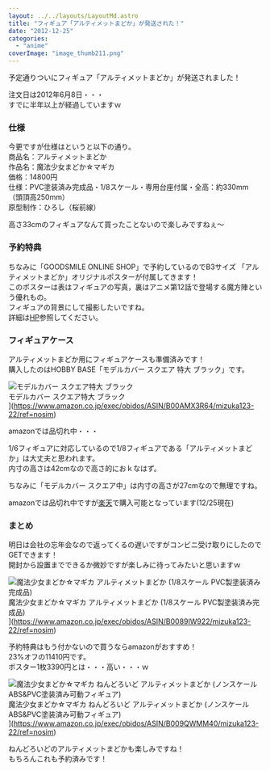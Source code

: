 ```yaml
---
layout: ../../layouts/LayoutMd.astro
title: "フィギュア「アルティメットまどか」が発送された！"
date: "2012-12-25"
categories: 
  - "anime"
coverImage: "image_thumb211.png"
---
```


予定通りついにフィギュア「アルティメットまどか」が発送されました！

注文日は2012年6月8日・・・  
すでに半年以上が経過していますｗ

### 仕様

今更ですが仕様はというと以下の通り。  
商品名：アルティメットまどか  
作品名：魔法少女まどか☆マギカ  
価格：14800円  
仕様：PVC塗装済み完成品・1/8スケール・専用台座付属・全高：約330mm（頭頂高250mm）  
原型制作：ひろし（桜前線）

高さ33cmのフィギュアなんて買ったことないので楽しみですねぇ～

### 予約特典

ちなみに「GOODSMILE ONLINE SHOP」で予約しているのでB3サイズ 「アルティメットまどか」オリジナルポスターが付属してきます！  
このポスターは表はフィギュアの写真，裏はアニメ第12話で登場する魔方陣という優れもの。  
フィギュアの背景にして撮影したいですね。  
詳細は[HP](http://www.goodsmile.info/post/ja/3421/%E3%82%A2%E3%83%AB%E3%83%86%E3%82%A3%E3%83%A1%E3%83%83%E3%83%88%E3%81%BE%E3%81%A9%E3%81%8B+%E4%BA%88%E7%B4%84%E3%82%AD%E3%83%A3%E3%83%B3%E3%83%9A%E3%83%BC%E3%83%B3.html)参照してください。

### フィギュアケース

アルティメットまどか用にフィギュアケースも準備済みです！  
購入したのはHOBBY BASE「モデルカバー スクエア 特大 ブラック」です。

![モデルカバー スクエア特大 ブラック](/archive/images/no-image-no-ciu._AA160_.gif)  
モデルカバー スクエア特大 ブラック  
](https://www.amazon.co.jp/exec/obidos/ASIN/B00AMX3R64/mizuka123-22/ref=nosim)

amazonでは品切れ中・・・

1/6フィギュアに対応しているので1/8フィギュアである「アルティメットまどか」は大丈夫と思われます。  
内寸の高さは42cmなので高さ的におｋなはず。

ちなみに「モデルカバー スクエア中」は内寸の高さが27cmなので無理ですね。

amazonでは品切れ中ですが[楽天](http://hb.afl.rakuten.co.jp/hgc/108937b3.5e75690d.108937b4.2c23cedd/?pc=http%3a%2f%2fitem.rakuten.co.jp%2fyellowsubmarine%2f4534966091339%2f%3fscid%3daf_link_txt&m=http%3a%2f%2fm.rakuten.co.jp%2fyellowsubmarine%2fn%2f4534966091339)で購入可能となっています(12/25現在)

### まとめ

明日は会社の忘年会なので返ってくるの遅いですがコンビニ受け取りにしたのでGETできます！  
開封から設置までできるか微妙ですが楽しみに待ってみたいと思いますｗ

![魔法少女まどか☆マギカ アルティメットまどか (1/8スケール PVC製塗装済み完成品)](/archive/images/51vSYmlo35L._SL160_.jpg)  
魔法少女まどか☆マギカ アルティメットまどか (1/8スケール PVC製塗装済み完成品)  
](https://www.amazon.co.jp/exec/obidos/ASIN/B0089IW922/mizuka123-22/ref=nosim)

予約特典はもう付かないので買うならamazonがおすすめ！  
23%オフの11410円です。  
ポスター1枚3390円とは・・・高い・・・ｗ

![魔法少女まどか☆マギカ ねんどろいど アルティメットまどか (ノンスケール ABS&PVC塗装済み可動フィギュア)](/archive/images/51zIXz1D%2B-L._SL160_.jpg)  
魔法少女まどか☆マギカ ねんどろいど アルティメットまどか (ノンスケール ABS&PVC塗装済み可動フィギュア)  
](https://www.amazon.co.jp/exec/obidos/ASIN/B009QWMM40/mizuka123-22/ref=nosim)

ねんどろいどのアルティメットまどかも楽しみですね！  
もちろんこれも予約済みです！
